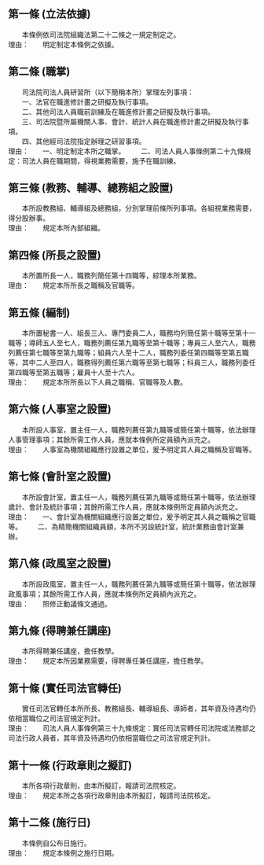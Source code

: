 第一條 (立法依據)
-----------------
　　本條例依司法院組織法第二十二條之一規定制定之。  
理由：　　明定制定本條例之依據。

第二條 (職掌)
-------------
　　司法院司法人員研習所（以下簡稱本所）掌理左列事項：  
　　一、法官在職進修計畫之研擬及執行事項。  
　　二、其他司法人員職前訓練及在職進修計畫之研擬及執行事項。  
　　三、司法院暨所屬機關人事、會計、統計人員在職進修計畫之研擬及執行事項。  
　　四、其他經司法院指定辦理之研習事項。  
理由：　　一、明定制定本所之職掌。
　　二、司法人員人事條例第二十九條規定：司法人員在職期間，得視業務需要，施予在職訓練。

第三條 (教務、輔導、總務組之設置)
---------------------------------
　　本所設教務組、輔導組及總務組，分別掌理前條所列事項。各組視業務需要，得分股辦事。  
理由：　　規定本所內部組織。

第四條 (所長之設置)
-------------------
　　本所置所長一人，職務列簡任第十四職等，綜理本所業務。  
理由：　　規定本所所長之職稱及官職等。

第五條 (編制)
-------------
　　本所置秘書一人、組長三人、專門委員二人，職務均列簡任第十職等至第十一職等；導師五人至七人，職務列薦任第九職等至第十職等；專員三人至六人，職務列薦任第七職等至第九職等；組員六人至十二人，職務列委任第四職等至第五職等，其中二人至四人，職務得列薦任第六職等至第七職等；科員三人，職務列委任第四職等至第五職等；雇員十人至十六人。  
理由：　　規定本所所長以下人員之職稱、官職等及人數。

第六條 (人事室之設置)
---------------------
　　本所設人事室，置主任一人，職務列薦任第九職等或簡任第十職等，依法辦理人事管理事項；其餘所需工作人員，應就本條例所定員額內派充之。  
理由：　　人事室為機關組織應行設置之單位，爰予明定其人員之職稱及官職等。

第七條 (會計室之設置)
---------------------
　　本所設會計室，置主任一人，職務列薦任第九職等或簡任第十職等，依法辦理歲計、會計及統計事項；其餘所需工作人員，應就本條例所定員額內派充之。  
理由：　　一、會計室為機關組織應行設置之單位，爰予明定其人員之職稱之官職等。
　　二、為精簡機關組織員額，本所不另設統計室，統計業務由會計室兼辦。

第八條 (政風室之設置)
---------------------
　　本所設政風室，置主任一人，職務列薦任第九職等或簡任第十職等，依法辦理政風事項；其餘所需工作人員，應就本條例所定員額內派充之。  
理由：　　照修正動議條文通過。

第九條 (得聘兼任講座)
---------------------
　　本所得聘兼任講座，擔任教學。  
理由：　　規定本所因業務需要，得聘專任兼任講座，擔任教學。

第十條 (實任司法官轉任)
-----------------------
　　實任司法官轉任本所所長、教務組長、輔導組長、導師者，其年資及待遇均仍依相當職位之司法官規定列計。  
理由：　　司法人員人事條例第三十九條規定：實任司法官轉任司法院或法務部之司法行政人員者，其年資及待遇均仍依相當職位之司法官規定列計。

第十一條 (行政章則之擬訂)
-------------------------
　　本所各項行政章則，由本所擬訂，報請司法院核定。  
理由：　　規定本所之各項行政章則由本所擬訂，報請司法院核定。

第十二條 (施行日)
-----------------
　　本條例自公布日施行。  
理由：　　規定本條例之施行日期。